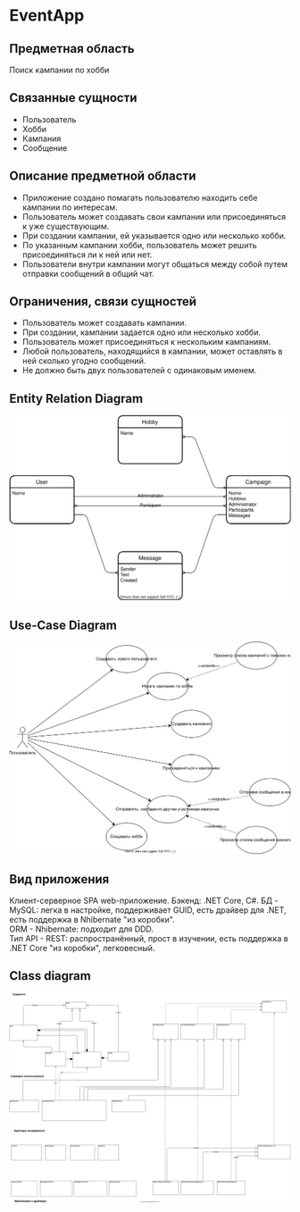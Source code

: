 # EventApp
## Предметная область 
Поиск кампании по хобби
## Связанные сущности
- Пользователь
- Хобби
- Кампания
- Сообщение
## Описание предметной области
- Приложение создано помагать пользователю находить себе кампании по интересам.  
- Пользователь может создавать свои кампании или присоединяться к уже существующим.  
- При создании кампании, ей указывается одно или несколько хобби.  
- По указанным кампании хобби, пользователь может решить присоединяться ли к ней или нет.  
- Пользователи внутри кампании могут общаться между собой путем отправки сообщений в общий чат.  
## Ограничения, связи сущностей
- Пользователь может создавать кампании.
- При создании, кампании задается одно или несколько хобби.
- Пользователь может присоединяться к нескольким кампаниям.
- Любой пользователь, находящийся в кампании, может оставлять в ней сколько угодно сообщений.
- Не должно быть двух пользователей с одинаковым именем.
## Entity Relation Diagram
![Alt text](/src/docs/ER_Diagram.svg)
## Use-Case Diagram
![Alt text](/src/docs/Use_Case_Diagram.svg)
## Вид приложения
Клиент-серверное SPA web-приложение.
Бэкенд: .NET Core, C#.
БД - MySQL: легка в настройке, поддерживает GUID, есть драйвер для .NET, есть поддержка в Nhibernate "из коробки".  
ORM - Nhibernate: подходит для DDD.  
Тип API - REST: распространённый, прост в изучении, есть поддержка в .NET Core "из коробки", легковесный.  
## Class diagram
![Alt text](/src/docs/Class_Diagram.svg)
